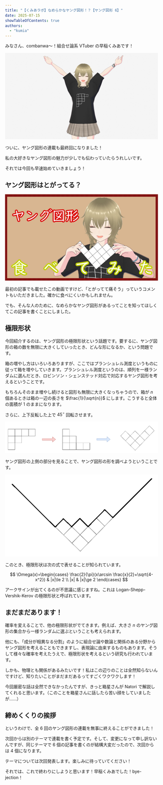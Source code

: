 ```yaml
---
title: "【くみあラボ】なめらかなヤング図形！？【ヤング図形 6】"
date: 2025-07-15
showTableOfContents: true
authors:
  - "kumia"
---
```


みなさん、combanwa～！組合せ論系 VTuber の早稲くみあです！

![](./featured.png)

ついに、ヤング図形の連載も最終回になりました！

私の大好きなヤング図形の魅力が少しでも伝わっていたらうれしいです。

それでは今回も早速始めていきましょう！

## ヤング図形はとがってる？

![](./kumia-young-eat.jpg)

最初の記事でも載せたこの動画ですけど、「とがってて痛そう」っていうコメントもいただきました。確かに食べにくいかもしれません。

でも、そんな人のために、なめらかなヤング図形があるってことを知ってほしくてこの記事を書くことにしました。

## 極限形状

今回紹介するのは、ヤング図形の極限形状という話題です。要するに、ヤング図形の箱の数を無限に大きくしていったとき、どんな形になるか、という問題です。

箱の増やし方はいろいろありますが、ここではプランシュレル測度というものに従って箱を増やしていきます。プランシュレル測度というのは、順列を一様ランダムに選んだとき、ロビンソン・シェンステッド対応で対応するヤング図形を考えるということです。

もちろんそのまま増やし続けると図形も無限に大きくなっちゃうので、箱が $n$ 個あるときは箱の一辺の長さを $\frac{1}{\sqrt{n}}$ にします。こうすると全体の面積が 1 のままになります。

さらに、上下反転した上で $45^{\circ}$ 回転させます。

![](./1.png)

ヤング図形の上側の部分を見ることで、ヤング図形の形を調べようということです。

![](./2.png)

このとき、極限形状は次の式で表せることが知られています。

$$
\Omega(x)=\begin{cases}
\frac{2}{\pi}(x\arcsin \frac{x}{2}+\sqrt{4-x^2}) & |x|\le 2 \\
|x| & |x|\ge 2
\end{cases}
$$

アークサインが出てくるのが不思議に感じますね。これは Logan-Shepp-Vershik-Kerov の極限形状と呼ばれています。

## まだまだあります！

確率を変えることで、他の極限形状がでてきます。例えば、大きさ $n$ のヤング図形の集合から一様ランダムに選ぶということも考えられます。

他にも、「成分が相異なる分割」のように組合せ論や数論と関係のある分野からヤング図形を考えることもできますし、表現論に由来するものもあります。そうして様々な確率を考えたうえで、極限形状を考えるという研究も行われています。

しかも、物理とも関係があるみたいです！私はこの辺りのことは全然知らないんですけど、知りたいことがまだまだあるってすごくワクワクします！

今回厳密な話は全然できなかったんですが、きっと箱星さんが Natori で解説してくれると思います。（このことを箱星さんに話したら苦い顔をしていましたが……）

## 締めくくりの挨拶

というわけで、全 6 回のヤング図形の連載を無事に終えることができました！

次回からは別のテーマで連載を書く予定です。そして、変更になって申し訳ないんですが、同じテーマで 6 個の記事を書くのが結構大変だったので、次回からは 4 個になります。

テーマについては次回発表します。楽しみに待っていてください！

それでは、これで終わりにしようと思います！早稲くみあでした！bye-jection！

